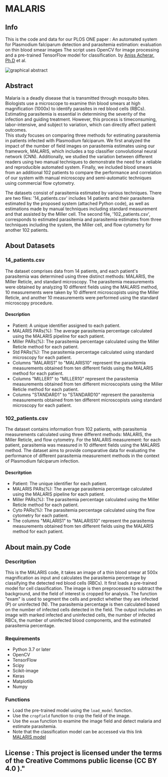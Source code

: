 # MALARIS

## Info
This is the code and data for our PLOS ONE paper : An automated system for Plasmodium falciparum detection and parasitemia estimation: evaluation on thin blood smear images
The script uses OpenCV for image processing and a pre-trained TensorFlow model for classification.
by [Aniss Acherar, Ph.D](http://aniss.acherar.free.fr/) et al.

![graphical abstract](https://github.com/anissacherar/MALARIS/assets/49938607/9c6aaf40-8e46-4d2d-aa69-29c53f198f4c)

## Abstract

Malaria is a deadly disease that is transmitted through mosquito bites. Biologists use a
microscope to examine thin blood smears at high magnification (1000x) to identify
parasites in red blood cells (RBCs). Estimating parasitemia is essential in determining
the severity of the infection and guiding treatment. However, this process is timeconsuming, labor-intensive, and subject to variation, which can directly affect patient
outcomes.  
This study focuses on comparing three methods for estimating parasitemia in patients
infected with Plasmodium falciparum. We first analyzed the impact of the number of
field images on parasitemia estimates using our framework, MALARIS, which includes
a top classifier convolutional neural network (CNN). Additionally, we studied the
variation between different readers using two manual techniques to demonstrate the
need for a reliable and reproducible automated system. Finally, we included blood
smears from an additional 102 patients to compare the performance and correlation of
our system with manual microscopy and semi-automatic techniques using commercial
flow cytometry.  

The datasets consist of parasitemia estimated by various techniques. There are two files: '14_patients.csv' includes 14 patients and their parasitemia estimated by the proposed system (attached Python code), as well as estimations made by manual techniques including standard measurement and that assisted by the Miller cell. The second file, '102_patients.csv', corresponds to estimated parasitemia and parasitemia estimates from three techniques including the system, the Miller cell, and flow cytometry for another 102 patients.




## About Datasets
### 14_patients.csv 
The dataset comprises data from 14 patients, and each patient's parasitemia was determined using three distinct methods: MALARIS, the Miller Reticle, and standard microscopy. The parasitemia measurements were obtained by analyzing 10 different fields using the MALARIS method, 10 measurements were taken by 10 different microscopists using the Miller Reticle, and another 10 measurements were performed using the standard microscopy procedure. 

#### Description 
* Patient: A unique identifier assigned to each patient.
* MALARIS PARs(%): The average parasitemia percentage calculated using the MALARIS pipeline for each patient.
* Miller PARs(%): The parasitemia percentage calculated using the Miller Reticle method for each patient.
* Std PARs(%): The parasitemia percentage calculated using standard microscopy for each patient.
* Columns "MALARIS1" to "MALARIS10" represent the parasitemia measurements obtained from ten different fields using the MALARIS method for each patient.
* Columns "MILLER1" to "MILLER10" represent the parasitemia measurements obtained from ten different microscopists using the Miller Reticle method for each patient.
* Columns "STANDARD1" to "STANDARD10" represent the parasitemia measurements obtained from ten different microscopists using standard microscopy for each patient.

### 102_patients.csv
The dataset contains information from 102 patients, with parasitemia measurements calculated using three different methods: MALARIS, the Miller Reticle, and flow cytometry. For the MALARIS measurement: for each patient, parasitemia was measured in 10 different fields using the MALARIS method. The dataset aims to provide comparative data for evaluating the performance of different parasitemia measurement methods in the context of Plasmodium falciparum infection.

#### Descritption
* Patient: The unique identifier for each patient.
* MALARIS PARs(%): The average parasitemia percentage calculated using the MALARIS pipeline for each patient.
* Miller PARs(%): The parasitemia percentage calculated using the Miller Reticle method for each patient.
* Cyto PARs(%): The parasitemia percentage calculated using the flow cytometry for each patient.
* The columns "MALARIS1" to "MALARIS10" represent the parasitemia measurements obtained from ten different fields using the MALARIS method for each patient.


## About main.py Code

### Descritption
This is the MALARIS code, it takes an image of a thin blood smear at 500x magnification as input and calculates the parasitemia percentage by classifying the detected red blood cells (RBCs). It first loads a pre-trained model for cell classification. The image is then preprocessed to subtract the background, and the field of interest is cropped for analysis. The function "exam" is used to segment the cells and predict whether they are infected (P) or uninfected (N). The parasitemia percentage is then calculated based on the number of infected cells detected in the field. The output includes an image with marked infected and uninfected cells, the number of infected RBCs, the number of uninfected blood components, and the estimated parasitemia percentage.

### Requirements
* Python 3.7 or later  
* OpenCV  
* TensorFlow  
* Scipy   
* Scikit-image  
* Keras  
* Matplotlib  
* Numpy
  
### Functions
* Load the pre-trained model using the `load_model` function. 
* Use the `cropfield` function to crop the field of the image. 
* Use the `exam` function to examine the image field and detect malaria and estimate parasitemia.
* Note that the classification model can be accessed via this link [MALARIS model](https://drive.google.com/file/d/1_jZ2SBGxdt2QZox0JcgOcrLJ3gBMjK60/view?usp=share_link) 

## License : This project is licensed under the terms of the Creative Commons public license (CC BY 4.0 )."

